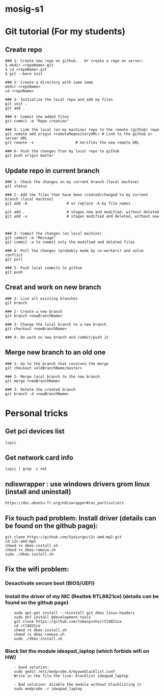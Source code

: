 # mosig-s1

# Git tutorial (For my students)

## Create repo
	### 1- Create new repo on github.   Or create a repo on server:
	$ mkdir <repoName>.git
	$ cd <repoName>.git
	$ git --bare init

	### 2- Create a directory with same name
	mkdir <repoName>
	cd <repoName>

	### 3- Initialize the local repo and add my files
	git init .
	git add .

	### 4- Commit the added files
	git commit -m "Repo creation"

	### 5- Link the local (on my machine) repo to the remote (github) repo
	git remote add origin <remoteRepositoryURL>	# Link to the github or server URL
	git remote -v					# Verifies the new remote URL

	### 6- Push the changes fron my local repo to github
	git push origin master


## Update repo in current branch
	### 1- Check the changes on my current branch (local machine)
	git status

	### 2- Add the files that have been created/changed to my current branch (local machine)
	git add -A					# or replace -A by file names
	
	git add . 					# stages new and modified, without deleted
	git add -u					# stages modified and deleted, without new



	### 3- Commit the changes (on local machine)
	git commit -m "Message"
	git commit -a to commit only the modified and deleted files

	### 4- Pull the changes (probably made by co-workers) and solve conflict
	git pull

	### 5- Push local commits to github
	git push

## Creat and work on new branch
	### 1- List all existing branches
	git branch

	### 2- Create a new branch
	git branch <newBranchName>

	### 3- Change the local branch to a new branch
	git checkout <newBranchName>
	
	### 4- Do work on new branch and commit/push it

## Merge new branch to an old one
	### 1- Go to the branch that receives the merge
	git checkout <oldBranchName/master>

	### 2- Merge local branch to the new branch
	git merge <newBranchName>

	### 3- Delete the created branch
	git branch -d <newBranchName>


# Personal tricks

## Get pci devices list
	lspci

## Get network card info
	lspci | grep -i net

## ndiswrapper : use windows drivers grom linux (install and uninstall)
	https://doc.ubuntu-fr.org/ndiswrapper#cas_particuliers

## Fix touch pad problem: Install driver (details can be found on the github page):
	git clone https://github.com/Syniurge/i2c-amd-mp2.git
	cd i2c-amd-mp2
	chmod +x dkms-install.sh
	chmod +x dkms-remove.sh
	sudo ./dkms-install.sh 

## Fix the wifi problem:
### Desactivate secure boot (BIOS/UEFI)

### Install the driver of my NIC (Realtek RTL8821ce) (details can be found on the github page)
		sudo apt-get install --reinstall git dkms linux-headers
		sudo dnf install @development-tools
		git clone https://github.com/tomaspinho/rtl8821ce
		cd rtl8821ce
		chmod +x dkms-install.sh
		chmod +x dkms-remove.sh
		sudo ./dkms-install.sh 

### Black list the module ideapad_laptop (which forbids wifi on HW)
		- Good solution:
		sudo gedit /etc/modprobe.d/myownblacklist.conf
		Write in the file the line: blacklist ideapad_laptop

		- Bad solution: disable the module without blacklisting it
		sudo modprobe -r ideapad_laptop

